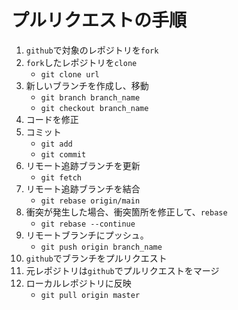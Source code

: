 # プルリクエストの手順

1. `github`で対象のレポジトリを`fork`
2. `fork`したレポジトリを`clone`
    - `git clone url`
3. 新しいブランチを作成し、移動
    - `git branch branch_name`
    - `git checkout branch_name`
4. コードを修正
5. コミット
    - `git add`
    - `git commit`
6. リモート追跡ブランチを更新
    - `git fetch`
7. リモート追跡ブランチを結合
    - `git rebase origin/main` 
8. 衝突が発生した場合、衝突箇所を修正して、`rebase`
    - `git rebase --continue`
9. リモートブランチにプッシュ。
    - `git push origin branch_name`
10. `github`でブランチをプルリクエスト
11. 元レポジトリは`github`でプルリクエストをマージ
12. ローカルレポジトリに反映
    - `git pull origin master`
